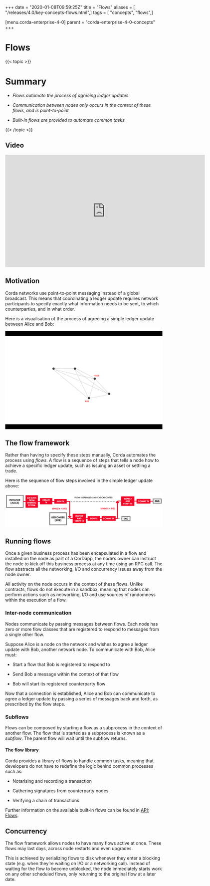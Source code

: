 +++
date = "2020-01-08T09:59:25Z"
title = "Flows"
aliases = [ "/releases/4.0/key-concepts-flows.html",]
tags = [ "concepts", "flows",]

[menu.corda-enterprise-4-0]
parent = "corda-enterprise-4-0-concepts"
+++


# Flows


{{< topic >}}
# Summary


* *Flows automate the process of agreeing ledger updates*


* *Communication between nodes only occurs in the context of these flows, and is point-to-point*


* *Built-in flows are provided to automate common tasks*



{{< /topic >}}
## Video

<iframe src="https://player.vimeo.com/video/214046145" width="640" height="360" frameborder="0" webkitallowfullscreen="true" mozallowfullscreen="true" allowfullscreen="true"></iframe>


<p></p>

## Motivation

Corda networks use point-to-point messaging instead of a global broadcast. This means that coordinating a ledger update
                requires network participants to specify exactly what information needs to be sent, to which counterparties, and in
                what order.

Here is a visualisation of the process of agreeing a simple ledger update between Alice and Bob:

![flow](resources/flow.gif "flow")
## The flow framework

Rather than having to specify these steps manually, Corda automates the process using *flows*. A flow is a sequence
                of steps that tells a node how to achieve a specific ledger update, such as issuing an asset or settling a trade.

Here is the sequence of flow steps involved in the simple ledger update above:

![flow sequence](resources/flow-sequence.png "flow sequence")
## Running flows

Once a given business process has been encapsulated in a flow and installed on the node as part of a CorDapp, the node’s
                owner can instruct the node to kick off this business process at any time using an RPC call. The flow abstracts all
                the networking, I/O and concurrency issues away from the node owner.

All activity on the node occurs in the context of these flows. Unlike contracts, flows do not execute in a sandbox,
                meaning that nodes can perform actions such as networking, I/O and use sources of randomness within the execution of a
                flow.


### Inter-node communication

Nodes communicate by passing messages between flows. Each node has zero or more flow classes that are registered to
                    respond to messages from a single other flow.

Suppose Alice is a node on the network and wishes to agree a ledger update with Bob, another network node. To
                    communicate with Bob, Alice must:


* Start a flow that Bob is registered to respond to


* Send Bob a message within the context of that flow


* Bob will start its registered counterparty flow


Now that a connection is established, Alice and Bob can communicate to agree a ledger update by passing a series of
                    messages back and forth, as prescribed by the flow steps.


### Subflows

Flows can be composed by starting a flow as a subprocess in the context of another flow. The flow that is started as
                    a subprocess is known as a *subflow*. The parent flow will wait until the subflow returns.


#### The flow library

Corda provides a library of flows to handle common tasks, meaning that developers do not have to redefine the
                        logic behind common processes such as:


* Notarising and recording a transaction


* Gathering signatures from counterparty nodes


* Verifying a chain of transactions


Further information on the available built-in flows can be found in [API: Flows](api-flows.md).


## Concurrency

The flow framework allows nodes to have many flows active at once. These flows may last days, across node restarts and even upgrades.

This is achieved by serializing flows to disk whenever they enter a blocking state (e.g. when they’re waiting on I/O
                or a networking call). Instead of waiting for the flow to become unblocked, the node immediately starts work on any
                other scheduled flows, only returning to the original flow at a later date.


